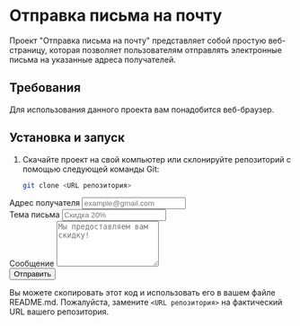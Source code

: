 # Отправка письма на почту

Проект "Отправка письма на почту" представляет собой простую веб-страницу, которая позволяет пользователям отправлять электронные письма на указанные адреса получателей.

## Требования

Для использования данного проекта вам понадобится веб-браузер.

## Установка и запуск

1. Скачайте проект на свой компьютер или склонируйте репозиторий с помощью следующей команды Git:

   ```bash
   git clone <URL репозитория>
<div class="form-group">
    <label for="recipientEmail">Адрес получателя</label>
    <input type="email" class="form-control" placeholder="example@gmail.com" id="recipientEmail" required>
</div>
<div class="form-group">
    <label for="subject">Тема письма</label>
    <input type="text" class="form-control" placeholder="Скидка 20%" id="subject" required>
</div>
<div class="form-group">
    <label for="message">Сообщение</label>
    <textarea placeholder="Мы предоставляем вам скидку!" class="form-control" id="message" rows="5" required></textarea>
</div>
<button type="submit" class="btn btn-primary w-25">Отправить</button>


Вы можете скопировать этот код и использовать его в вашем файле README.md. Пожалуйста, замените `<URL репозитория>` на фактический URL вашего репозитория.

